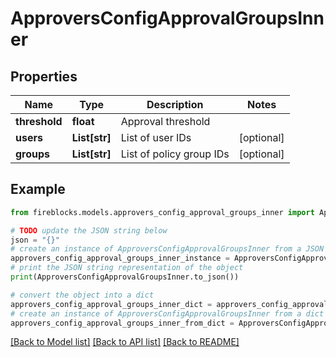 # ApproversConfigApprovalGroupsInner


## Properties

Name | Type | Description | Notes
------------ | ------------- | ------------- | -------------
**threshold** | **float** | Approval threshold | 
**users** | **List[str]** | List of user IDs | [optional] 
**groups** | **List[str]** | List of policy group IDs | [optional] 

## Example

```python
from fireblocks.models.approvers_config_approval_groups_inner import ApproversConfigApprovalGroupsInner

# TODO update the JSON string below
json = "{}"
# create an instance of ApproversConfigApprovalGroupsInner from a JSON string
approvers_config_approval_groups_inner_instance = ApproversConfigApprovalGroupsInner.from_json(json)
# print the JSON string representation of the object
print(ApproversConfigApprovalGroupsInner.to_json())

# convert the object into a dict
approvers_config_approval_groups_inner_dict = approvers_config_approval_groups_inner_instance.to_dict()
# create an instance of ApproversConfigApprovalGroupsInner from a dict
approvers_config_approval_groups_inner_from_dict = ApproversConfigApprovalGroupsInner.from_dict(approvers_config_approval_groups_inner_dict)
```
[[Back to Model list]](../README.md#documentation-for-models) [[Back to API list]](../README.md#documentation-for-api-endpoints) [[Back to README]](../README.md)


